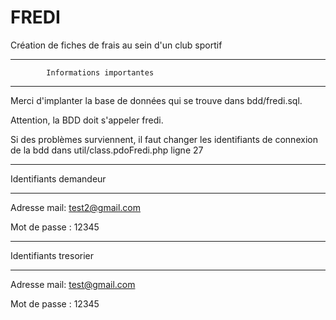 # FREDI
Création de fiches de frais au sein d'un club sportif

**************************************************
                                              
            Informations importantes            
                                                
**************************************************

Merci d'implanter la base de données qui se trouve dans bdd/fredi.sql.

Attention, la BDD doit s'appeler fredi.

Si des problèmes surviennent, il faut changer les identifiants de connexion de la bdd dans util/class.pdoFredi.php ligne 27

*******************************

  Identifiants demandeur
 
*******************************

Adresse mail:	test2@gmail.com

Mot de passe :		12345

*******************************

  Identifiants tresorier
 
*******************************

Adresse mail:	test@gmail.com

Mot de passe :		12345
